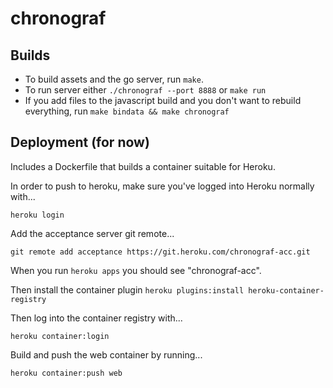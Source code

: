 # chronograf

## Builds

* To build assets and the go server, run `make`.
* To run server either `./chronograf --port 8888` or `make run`
* If you add files to the javascript build and you don't want to rebuild everything, run `make bindata && make chronograf`

## Deployment (for now)
Includes a Dockerfile that builds a container suitable for Heroku.

In order to push to heroku, make sure you've logged into Heroku normally with...

`heroku login`

Add the acceptance server git remote...

`git remote add acceptance https://git.heroku.com/chronograf-acc.git`

When you run `heroku apps` you should see "chronograf-acc".

Then install the container plugin
`heroku plugins:install heroku-container-registry`

Then log into the container registry with...

`heroku container:login`

Build and push the web container by running...

`heroku container:push web`

